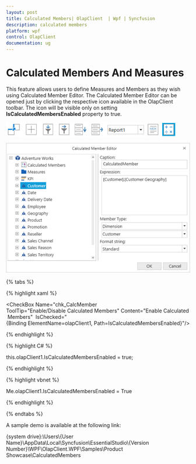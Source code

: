 ```yaml
---
layout: post
title: Calculated Members| OlapClient  | Wpf | Syncfusion
description: calculated members
platform: wpf
control: OlapClient 
documentation: ug
---
```


# Calculated Members And Measures

This feature allows users to define Measures and Members as they wish using Calculated Member Editor. The Calculated Member Editor can be opened just by clicking the respective icon available in the OlapClient toolbar. The icon will be visible only on setting **IsCalculatedMembersEnabled** property to true.

![](Calculated-Members_images/Calculated-Members_img1.png)

![](Calculated-Members_images/Calculated-Members_img2.png)

{% tabs %}

{% highlight xaml %}

<CheckBox Name="chk_CalcMember  ToolTip="Enable/Disable Calculated Members" Content="Enable Calculated Members" 
          IsChecked="{Binding ElementName=olapClient1, Path=IsCalculatedMembersEnabled}"/>

{% endhighlight %}

{% highlight C# %}  

this.olapClient1.IsCalculatedMembersEnabled = true; 

{% endhighlight %} 

{% highlight vbnet %}

Me.olapClient1.IsCalculatedMembersEnabled = True 

{% endhighlight %}

{% endtabs %}

A sample demo is available at the following link:

{system drive}:\Users\\{User Name}\AppData\Local\Syncfusion\EssentialStudio\\{Version Number}\WPF\OlapClient.WPF\Samples\Product Showcase\CalculatedMembers


